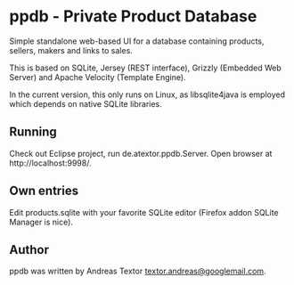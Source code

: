 ppdb - Private Product Database
===============================

Simple standalone web-based UI for a database containing products, sellers, makers and links to sales.

This is based on SQLite, Jersey (REST interface), Grizzly (Embedded Web Server) and Apache Velocity (Template Engine).

In the current version, this only runs on Linux, as libsqlite4java is employed which depends on native SQLite libraries.


Running
-------

Check out Eclipse project, run de.atextor.ppdb.Server. Open browser at http://localhost:9998/.

Own entries
-----------

Edit products.sqlite with your favorite SQLite editor (Firefox addon SQLite Manager is nice).

Author
------

ppdb was written by Andreas Textor <textor.andreas@googlemail.com>.


